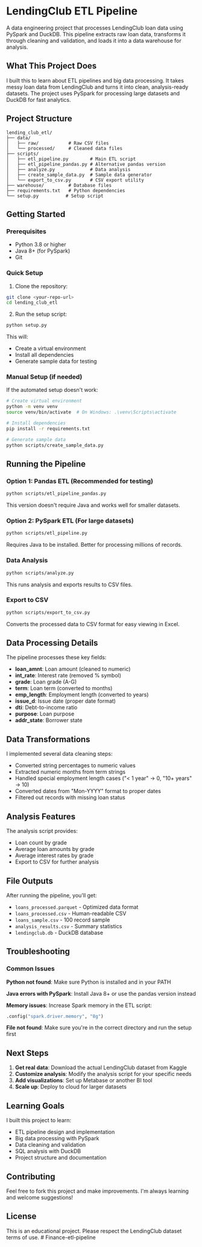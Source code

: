 # LendingClub ETL Pipeline

A data engineering project that processes LendingClub loan data using PySpark and DuckDB. This pipeline extracts raw loan data, transforms it through cleaning and validation, and loads it into a data warehouse for analysis.

## What This Project Does

I built this to learn about ETL pipelines and big data processing. It takes messy loan data from LendingClub and turns it into clean, analysis-ready datasets. The project uses PySpark for processing large datasets and DuckDB for fast analytics.

## Project Structure

```
lending_club_etl/
├── data/
│   ├── raw/           # Raw CSV files
│   └── processed/     # Cleaned data files
├── scripts/
│   ├── etl_pipeline.py        # Main ETL script
│   ├── etl_pipeline_pandas.py # Alternative pandas version
│   ├── analyze.py             # Data analysis
│   ├── create_sample_data.py  # Sample data generator
│   └── export_to_csv.py       # CSV export utility
├── warehouse/         # Database files
├── requirements.txt   # Python dependencies
└── setup.py          # Setup script
```

## Getting Started

### Prerequisites

- Python 3.8 or higher
- Java 8+ (for PySpark)
- Git

### Quick Setup

1. Clone the repository:
```bash
git clone <your-repo-url>
cd lending_club_etl
```

2. Run the setup script:
```bash
python setup.py
```

This will:
- Create a virtual environment
- Install all dependencies
- Generate sample data for testing

### Manual Setup (if needed)

If the automated setup doesn't work:

```bash
# Create virtual environment
python -m venv venv
source venv/bin/activate  # On Windows: .\venv\Scripts\activate

# Install dependencies
pip install -r requirements.txt

# Generate sample data
python scripts/create_sample_data.py
```

## Running the Pipeline

### Option 1: Pandas ETL (Recommended for testing)

```bash
python scripts/etl_pipeline_pandas.py
```

This version doesn't require Java and works well for smaller datasets.

### Option 2: PySpark ETL (For large datasets)

```bash
python scripts/etl_pipeline.py
```

Requires Java to be installed. Better for processing millions of records.

### Data Analysis

```bash
python scripts/analyze.py
```

This runs analysis and exports results to CSV files.

### Export to CSV

```bash
python scripts/export_to_csv.py
```

Converts the processed data to CSV format for easy viewing in Excel.

## Data Processing Details

The pipeline processes these key fields:
- **loan_amnt**: Loan amount (cleaned to numeric)
- **int_rate**: Interest rate (removed % symbol)
- **grade**: Loan grade (A-G)
- **term**: Loan term (converted to months)
- **emp_length**: Employment length (converted to years)
- **issue_d**: Issue date (proper date format)
- **dti**: Debt-to-income ratio
- **purpose**: Loan purpose
- **addr_state**: Borrower state

## Data Transformations

I implemented several data cleaning steps:
- Converted string percentages to numeric values
- Extracted numeric months from term strings
- Handled special employment length cases ("< 1 year" → 0, "10+ years" → 10)
- Converted dates from "Mon-YYYY" format to proper dates
- Filtered out records with missing loan status

## Analysis Features

The analysis script provides:
- Loan count by grade
- Average loan amounts by grade
- Average interest rates by grade
- Export to CSV for further analysis

## File Outputs

After running the pipeline, you'll get:
- `loans_processed.parquet` - Optimized data format
- `loans_processed.csv` - Human-readable CSV
- `loans_sample.csv` - 100 record sample
- `analysis_results.csv` - Summary statistics
- `lendingclub.db` - DuckDB database

## Troubleshooting

### Common Issues

**Python not found**: Make sure Python is installed and in your PATH

**Java errors with PySpark**: Install Java 8+ or use the pandas version instead

**Memory issues**: Increase Spark memory in the ETL script:
```python
.config("spark.driver.memory", "8g")
```

**File not found**: Make sure you're in the correct directory and run the setup first

## Next Steps

1. **Get real data**: Download the actual LendingClub dataset from Kaggle
2. **Customize analysis**: Modify the analysis script for your specific needs
3. **Add visualizations**: Set up Metabase or another BI tool
4. **Scale up**: Deploy to cloud for larger datasets

## Learning Goals

I built this project to learn:
- ETL pipeline design and implementation
- Big data processing with PySpark
- Data cleaning and validation
- SQL analysis with DuckDB
- Project structure and documentation

## Contributing

Feel free to fork this project and make improvements. I'm always learning and welcome suggestions!

## License

This is an educational project. Please respect the LendingClub dataset terms of use.
#   F i n a n c e - e t l - p i p e l i n e  
 